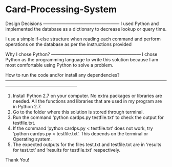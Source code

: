 # Card-Processing-System

Design Decisions
—————————————————
I used Python and implemented the database as a dictionary to decrease lookup or query time.

I use a simple if-else structure when reading each command and perform operations on the database as per the instructions provided 


Why I chose Python?
————————————————————
I chose Python as the programming language to write this solution because I am most comfortable using Python to solve a problem. 

How to run the code and/or install any dependencies?
———————————————————————————————————————————————————— 
1) Install Python 2.7 on your computer. No extra packages or libraries are needed. All the functions and libraries that are used in my program are in Python 2.7.
2) Go to the folder where this solution is stored through terminal. 
3) Run the command ‘python cardps.py testfile.txt’ to check the output for testfile.txt.
4) If the command ‘python cardps.py < testfile.txt’ does not work, try ‘python cardps.py \< testfile.txt’. This depends on the terminal or Operating system. 
5) The expected outputs for the files test.txt and testfile.txt are in ‘results for test.txt’ and ‘results for testfile.txt’ respectively. 

Thank You!
